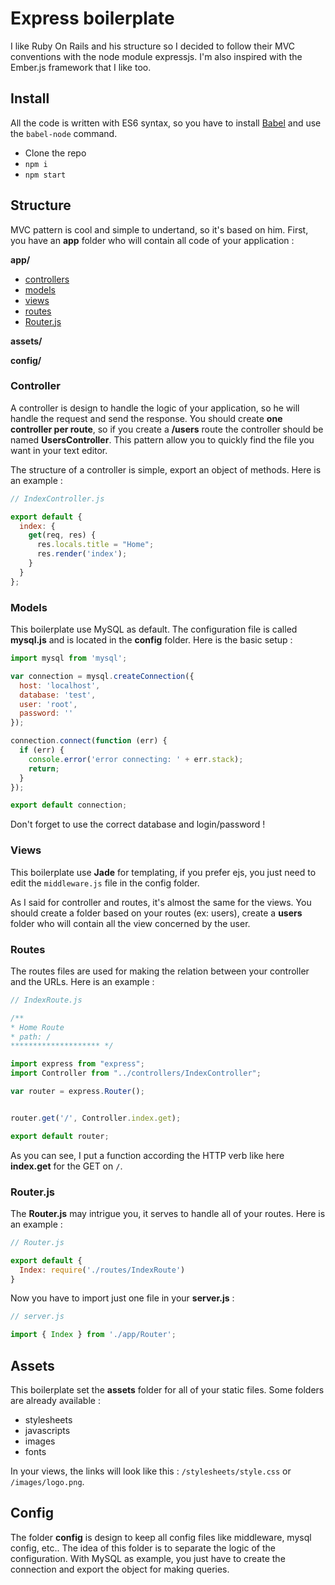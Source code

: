 Express boilerplate
================

I like Ruby On Rails and his structure so I decided to follow their MVC conventions with the node module expressjs. I'm also inspired
with the Ember.js framework that I like too.


## Install

All the code is written with ES6 syntax, so you have to install [Babel](https://babeljs.io/docs/using-babel/) and use the `babel-node` command.


- Clone the repo 
- `npm i`
- `npm start`

## Structure

MVC pattern is cool and simple to undertand, so it's based on him.
First, you have an **app** folder who will contain all code of your application :

**app/**
- [controllers](#controller)
- [models](#models)
- [views](#views)
- [routes](#routes)
- <a href="#routerjs">Router.js</a>
 
**assets/**

**config/**
### Controller

A controller is design to handle the logic of your application, so he will handle the request and send the response. You should create **one controller per route**, so if you create a **/users** route the controller should be named **UsersController**. This pattern allow you to quickly find the file you want in your text editor. 

The structure of a controller is simple, export an object of methods. Here is an example :
```js
// IndexController.js

export default {
  index: {
    get(req, res) {
      res.locals.title = "Home";
      res.render('index');
    }
  }
};
```

### Models

This boilerplate use MySQL as default. The configuration file is called **mysql.js** and is located in the **config** folder. Here is the basic setup :
```js
import mysql from 'mysql';

var connection = mysql.createConnection({
  host: 'localhost',
  database: 'test',
  user: 'root',
  password: ''
});

connection.connect(function (err) {
  if (err) {
    console.error('error connecting: ' + err.stack);
    return;
  }
});

export default connection;
```

Don't forget to use the correct database and login/password !


### Views

This boilerplate use **Jade** for templating, if you prefer ejs, you just need to edit the `middleware.js` file in the config folder.

As I said for controller and routes, it's almost the same for the views. You should create a folder based on your routes (ex: users), create a
**users** folder who will contain all the view concerned by the user.

### Routes

The routes files are used for making the relation between your controller and the URLs. Here is an example :
```js
// IndexRoute.js

/**
* Home Route
* path: /
******************** */

import express from "express";
import Controller from "../controllers/IndexController";

var router = express.Router();


router.get('/', Controller.index.get);

export default router;
```

As you can see, I put a function according the HTTP verb like here **index.get** for the GET on `/`.

### Router.js

The **Router.js** may intrigue you, it serves to handle all of your routes. Here is an example :
```js
// Router.js

export default {
  Index: require('./routes/IndexRoute')
}
```
Now you have to import just one file in your **server.js** :
```js
// server.js

import { Index } from './app/Router';
```

## Assets

This boilerplate set the **assets** folder for all of your static files. Some folders are already available :

- stylesheets
- javascripts
- images
- fonts

In your views, the links will look like this : `/stylesheets/style.css` or `/images/logo.png`.

## Config

The folder **config** is design to keep all config files like middleware, mysql config, etc..
The idea of this folder is to separate the logic of the configuration. With MySQL as example, you just have to create the connection and export the object for making queries.
